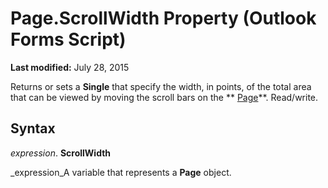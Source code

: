 
# Page.ScrollWidth Property (Outlook Forms Script)

 **Last modified:** July 28, 2015

Returns or sets a  **Single** that specify the width, in points, of the total area that can be viewed by moving the scroll bars on the ** [Page](836941c3-c768-151a-65a5-41c71493033a.md)**. Read/write.

## Syntax

 _expression_. **ScrollWidth**

 _expression_A variable that represents a  **Page** object.

